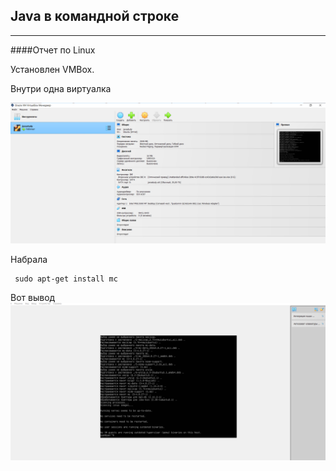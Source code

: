 ## Java в командной строке
---
####Отчет по Linux

Установлен VMBox. 

Внутри одна виртуалка 

![](VMBox.png)

Набрала 
```
 sudo apt-get install mc
  ```
Вот вывод
![](mcinstall.png)
 